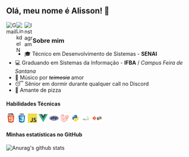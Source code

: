 ## Olá, meu nome é Alisson! 👋

<a target="_blank" href="mailto:alissonsantanapo@gmail.com">
  <img align="left" alt="Gmail" width="27px" src="https://user-images.githubusercontent.com/40476367/88534927-6d804180-cfdf-11ea-88d9-393e5ef4e2ad.png" />
</a>
<a target="_blank" href="https://www.linkedin.com/in/alisson-santana-710364175/">
  <img align="left" alt="LinkdeIN" width="22px" src="https://user-images.githubusercontent.com/40476367/88535030-999bc280-cfdf-11ea-854c-97d112c01a1a.png" />
</a>
<a target="_blank" href="https://www.instagram.com/alissonsantana.p/">
  <img align="left" alt="Instagram" width="22px" src="https://user-images.githubusercontent.com/40476367/88535028-986a9580-cfdf-11ea-8a74-8689b625b3a3.png" />
</a>


&nbsp;
### Sobre mim
- :mortar_board: Técnico em Desenvolvimento de Sistemas - **SENAI**
- :computer: Graduando em Sistemas da Informação - **IFBA** / _Campus Feira de Santana_
- :guitar: Músico por _~~teimosia~~_ amor
- :sleeping: Sênior em dormir durante qualquer call no Discord
- :pizza: Amante de pizza

#### Habilidades Técnicas

<code><img height="25" src="https://raw.githubusercontent.com/github/explore/80688e429a7d4ef2fca1e82350fe8e3517d3494d/topics/html/html.png"></code>
<code><img height="25" src="https://raw.githubusercontent.com/github/explore/80688e429a7d4ef2fca1e82350fe8e3517d3494d/topics/css/css.png"></code>
<code><img height="25" src="https://raw.githubusercontent.com/github/explore/80688e429a7d4ef2fca1e82350fe8e3517d3494d/topics/javascript/javascript.png"></code>
<code><img height="25" src="https://raw.githubusercontent.com/github/explore/80688e429a7d4ef2fca1e82350fe8e3517d3494d/topics/vue/vue.png"></code>
<code><img height="25" src="https://raw.githubusercontent.com/github/explore/80688e429a7d4ef2fca1e82350fe8e3517d3494d/topics/php/php.png"></code>
<code><img height="25" src="https://raw.githubusercontent.com/github/explore/80688e429a7d4ef2fca1e82350fe8e3517d3494d/topics/laravel/laravel.png"></code>
<code><img height="25" src="https://raw.githubusercontent.com/github/explore/80688e429a7d4ef2fca1e82350fe8e3517d3494d/topics/python/python.png"></code>
<code><img height="25" src="https://raw.githubusercontent.com/github/explore/80688e429a7d4ef2fca1e82350fe8e3517d3494d/topics/mysql/mysql.png"></code>
<code><img height="25" src="https://raw.githubusercontent.com/github/explore/80688e429a7d4ef2fca1e82350fe8e3517d3494d/topics/git/git.png"></code>

#### Minhas estatísticas no GitHub
![Anurag's github stats](https://github-readme-stats.vercel.app/api?username=alissonsantanadev&hide=issues&count_private=true&theme=dracula)


<!--
[![Top Langs](https://github-readme-stats.vercel.app/api/top-langs/?username=alissonsantanadev&hide=php&theme=dracula)](https://github.com/anuraghazra/github-readme-stats)
**alissonsantanadev/alissonsantanadev** is a ✨ _special_ ✨ repository because its `README.md` (this file) appears on your GitHub profile.

ul {
    list-style-type: none;
    margin-left: 40px;
}

Here are some ideas to get you started:

- 🔭 I’m currently working on ...
- 🌱 I’m currently learning ...
- 👯 I’m looking to collaborate on ...
- 🤔 I’m looking for help with ...
- 💬 Ask me about ...
- 📫 How to reach me: ...
- 😄 Pronouns: ...
- ⚡ Fun fact: ...
-->

